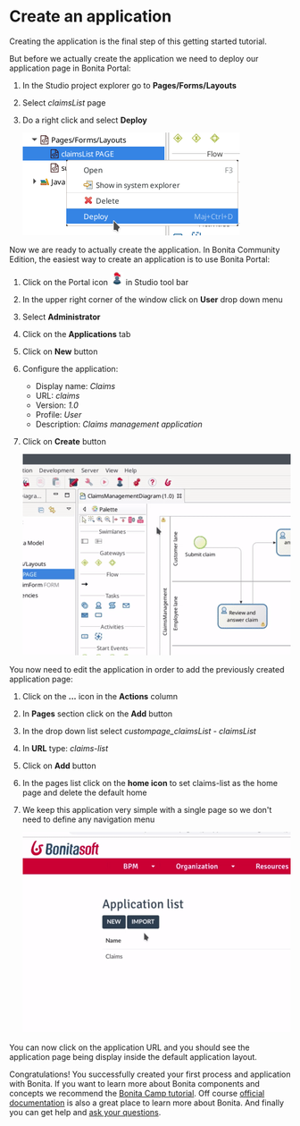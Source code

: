 # Create an application

Creating the application is the final step of this getting started tutorial.

But before we actually create the application we need to deploy our application page in Bonita Portal:
1. In the Studio project explorer go to **Pages/Forms/Layouts**
1. Select _claimsList_ page
1. Do a right click and select **Deploy**

   ![Application page deployment](images/getting-started-tutorial/create-application/application-page-deployment.png)

Now we are ready to actually create the application. In Bonita Community Edition, the easiest way to create an application is to use Bonita Portal:
1. Click on the Portal icon ![Portal icon](images/getting-started-tutorial/create-application/portal-icon.png) in Studio tool bar
1. In the upper right corner of the window click on **User** drop down menu
1. Select **Administrator**
1. Click on the **Applications** tab
1. Click on **New** button
1. Configure the application:
   - Display name: _Claims_
   - URL: _claims_
   - Version: _1.0_
   - Profile: _User_
   - Description: _Claims management application_
1. Click on **Create** button

   ![Create an application](images/getting-started-tutorial/create-application/create-application.gif)

You now need to edit the application in order to add the previously created application page:
1. Click on the **...** icon in the **Actions** column
1. In **Pages** section click on the **Add** button
1. In the drop down list select _custompage_claimsList - claimsList_
1. In **URL** type: _claims-list_
1. Click on **Add** button
1. In the pages list click on the **home icon** to set claims-list as the home page and delete the default home
1. We keep this application very simple with a single page so we don't need to define any navigation menu

   ![Add page to application](images/getting-started-tutorial/create-application/add-page-to-application.gif)

You can now click on the application URL and you should see the application page being display inside the default application layout.

Congratulations! You successfully created your first process and application with Bonita. If you want to learn more about Bonita components and concepts we recommend the [Bonita Camp tutorial](https://www.youtube.com/playlist?list=PLvvoQatxaHOMHRiP7hFayNXTJNdxIEiYp). Off course [official documentation](https://documentation.bonitasoft.com) is also a great place to learn more about Bonita. And finally you can get help and [ask your questions](https://community.bonitasoft.com/questions-and-answers/). 


